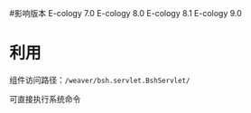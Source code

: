 #影响版本
E-cology 7.0
E-cology 8.0
E-cology 8.1
E-cology 9.0

# 利用

组件访问路径：`/weaver/bsh.servlet.BshServlet/`



可直接执行系统命令

